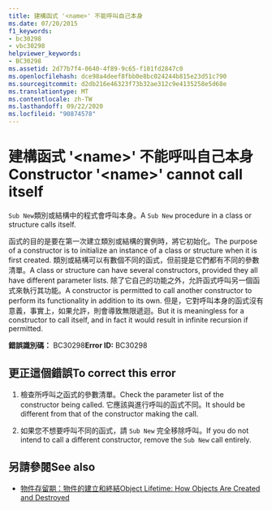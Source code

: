 ```yaml
---
title: 建構函式 '<name>' 不能呼叫自己本身
ms.date: 07/20/2015
f1_keywords:
- bc30298
- vbc30298
helpviewer_keywords:
- BC30298
ms.assetid: 2d77b7f4-0640-4f89-9c65-f101fd2847c0
ms.openlocfilehash: dce98a4deef8fbb0e8bc024244b815e23d51c790
ms.sourcegitcommit: d2db216e46323f73b32ae312c9e4135258e5d68e
ms.translationtype: MT
ms.contentlocale: zh-TW
ms.lasthandoff: 09/22/2020
ms.locfileid: "90874578"
---
```

# <a name="constructor-name-cannot-call-itself"></a><span data-ttu-id="45f9e-102">建構函式 '\<name>' 不能呼叫自己本身</span><span class="sxs-lookup"><span data-stu-id="45f9e-102">Constructor '\<name>' cannot call itself</span></span>

<span data-ttu-id="45f9e-103">`Sub New`類別或結構中的程式會呼叫本身。</span><span class="sxs-lookup"><span data-stu-id="45f9e-103">A `Sub New` procedure in a class or structure calls itself.</span></span>  
  
 <span data-ttu-id="45f9e-104">函式的目的是要在第一次建立類別或結構的實例時，將它初始化。</span><span class="sxs-lookup"><span data-stu-id="45f9e-104">The purpose of a constructor is to initialize an instance of a class or structure when it is first created.</span></span> <span data-ttu-id="45f9e-105">類別或結構可以有數個不同的函式，但前提是它們都有不同的參數清單。</span><span class="sxs-lookup"><span data-stu-id="45f9e-105">A class or structure can have several constructors, provided they all have different parameter lists.</span></span> <span data-ttu-id="45f9e-106">除了它自己的功能之外，允許函式呼叫另一個函式來執行其功能。</span><span class="sxs-lookup"><span data-stu-id="45f9e-106">A constructor is permitted to call another constructor to perform its functionality in addition to its own.</span></span> <span data-ttu-id="45f9e-107">但是，它對呼叫本身的函式沒有意義，事實上，如果允許，則會導致無限遞迴。</span><span class="sxs-lookup"><span data-stu-id="45f9e-107">But it is meaningless for a constructor to call itself, and in fact it would result in infinite recursion if permitted.</span></span>  
  
 <span data-ttu-id="45f9e-108">**錯誤識別碼：** BC30298</span><span class="sxs-lookup"><span data-stu-id="45f9e-108">**Error ID:** BC30298</span></span>  
  
## <a name="to-correct-this-error"></a><span data-ttu-id="45f9e-109">更正這個錯誤</span><span class="sxs-lookup"><span data-stu-id="45f9e-109">To correct this error</span></span>  
  
1. <span data-ttu-id="45f9e-110">檢查所呼叫之函式的參數清單。</span><span class="sxs-lookup"><span data-stu-id="45f9e-110">Check the parameter list of the constructor being called.</span></span> <span data-ttu-id="45f9e-111">它應該與進行呼叫的函式不同。</span><span class="sxs-lookup"><span data-stu-id="45f9e-111">It should be different from that of the constructor making the call.</span></span>  
  
2. <span data-ttu-id="45f9e-112">如果您不想要呼叫不同的函式，請 `Sub New` 完全移除呼叫。</span><span class="sxs-lookup"><span data-stu-id="45f9e-112">If you do not intend to call a different constructor, remove the `Sub New` call entirely.</span></span>  
  
## <a name="see-also"></a><span data-ttu-id="45f9e-113">另請參閱</span><span class="sxs-lookup"><span data-stu-id="45f9e-113">See also</span></span>

- [<span data-ttu-id="45f9e-114">物件存留期：物件的建立和終結</span><span class="sxs-lookup"><span data-stu-id="45f9e-114">Object Lifetime: How Objects Are Created and Destroyed</span></span>](../../programming-guide/language-features/objects-and-classes/object-lifetime-how-objects-are-created-and-destroyed.md)
